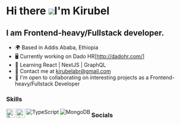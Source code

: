 
Hi there ![](https://user-images.githubusercontent.com/18350557/176309783-0785949b-9127-417c-8b55-ab5a4333674e.gif)I'm Kirubel 
========================================================================================================================================

I am Frontend-heavy/Fullstack developer.
---------------------------------------

* 🌍 Based in Addis Ababa, Ethiopia
* 🖥️ Currently working on Dado HR[http://dadohr.com/]
* 🧠 Learning React | NextJS | GraphQL
* 💬 Contact me at [kirubelabr@gmail.com](mailto:kirubelabr@gmail.com)
* 🤝 I'm open to collaborating on interesting projects as a Frontend-heavy/Fullstack Developer

### Skills

<p>
<img align="left" src="https://cdn-icons-png.flaticon.com/512/1126/1126012.png" width="24" height="24" alt="ReactJS">
<img align="left" src="https://cdn-icons-png.flaticon.com/512/5968/5968292.png" width="24" height="24" alt="JavaScript">
<img align="left" src="https://img.icons8.com/?size=512&id=uJM6fQYqDaZK&format=png" alt="TypeScript">
<img align="left" src="https://img.icons8.com/?size=512&id=74402&format=png" alt="MongoDB">

</p>

### Socials
